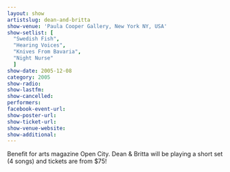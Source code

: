 ```yaml
---
layout: show
artistslug: dean-and-britta
show-venue: 'Paula Cooper Gallery, New York NY, USA'
show-setlist: [
  "Swedish Fish",
  "Hearing Voices",
  "Knives From Bavaria",
  "Night Nurse"
  ]
show-date: 2005-12-08
category: 2005
show-radio: 
show-lastfm: 
show-cancelled: 
performers: 
facebook-event-url: 
show-poster-url: 
show-ticket-url: 
show-venue-website: 
show-additional: 
---
```


Benefit for arts magazine Open City. Dean & Britta will be playing a short set (4 songs) and tickets are from $75!